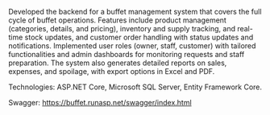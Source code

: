 Developed the backend for a buffet management system that covers the full cycle of buffet operations. Features include product management (categories, details, and pricing), inventory and supply tracking, and real-time stock updates, and customer order handling with status updates and notifications. Implemented user roles (owner, staff, customer) with tailored functionalities and admin dashboards for monitoring requests and staff preparation. The system also generates detailed reports on sales, expenses, and spoilage, with export options in Excel and PDF.

Technologies: ASP.NET Core, Microsoft SQL Server, Entity Framework Core.

Swagger: https://buffet.runasp.net/swagger/index.html
